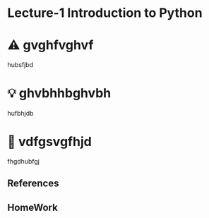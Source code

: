 # Lecture-1 Introduction to Python

# ⚠️ gvghfvghvf
hubsfjbd

# 💡 ghvbhhbghvbh
hufbhjdb

# 🧠 vdfgsvgfhjd
fhgdhubfgj



## References

## HomeWork



